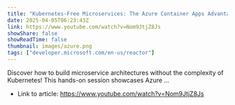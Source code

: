 ```yaml
---
title: "Kubernetes-Free Microservices: The Azure Container Apps Advantage"
date: 2025-04-05T06:23:43Z
link: https://www.youtube.com/watch?v=Nom9JtjZ8Js
showShare: false
showReadTime: false
thumbnail: images/azure.png
tags: ["developer.microsoft.com/en-us/reactor"]
---
```

Discover how to build microservice architectures without the complexity of Kubernetes! This hands-on session showcases Azure ...

- Link to article: https://www.youtube.com/watch?v=Nom9JtjZ8Js